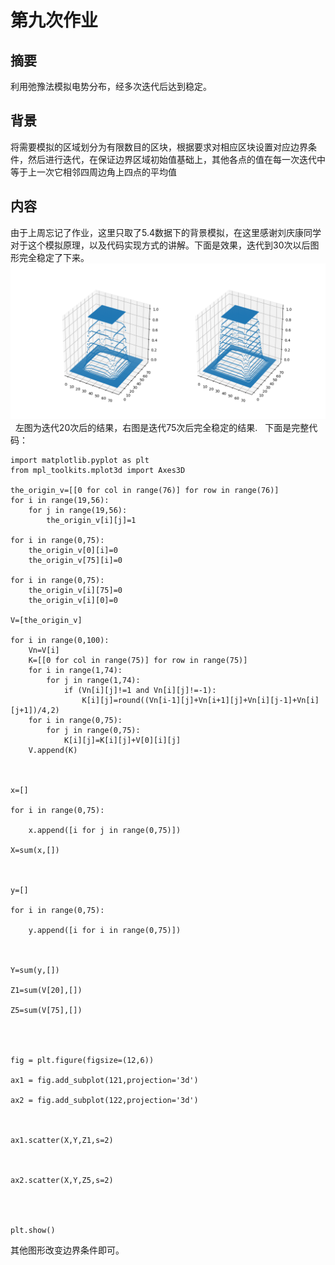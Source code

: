 # 第九次作业
## 摘要
利用弛豫法模拟电势分布，经多次迭代后达到稳定。
## 背景
将需要模拟的区域划分为有限数目的区块，根据要求对相应区块设置对应边界条件，然后进行迭代，在保证边界区域初始值基础上，其他各点的值在每一次迭代中等于上一次它相邻四周边角上四点的平均值
## 内容
由于上周忘记了作业，这里只取了5.4数据下的背景模拟，在这里感谢刘庆康同学对于这个模拟原理，以及代码实现方式的讲解。下面是效果，迭代到30次以后图形完全稳定了下来。
![](https://github.com/KKllc/computationalphysics_N2015301020021/blob/master/chiyu.png)  
左图为迭代20次后的结果，右图是迭代75次后完全稳定的结果.  
下面是完整代码：
```
import matplotlib.pyplot as plt
from mpl_toolkits.mplot3d import Axes3D

the_origin_v=[[0 for col in range(76)] for row in range(76)]
for i in range(19,56):
    for j in range(19,56):
        the_origin_v[i][j]=1

for i in range(0,75):
    the_origin_v[0][i]=0
    the_origin_v[75][i]=0

for i in range(0,75):
    the_origin_v[i][75]=0
    the_origin_v[i][0]=0

V=[the_origin_v]

for i in range(0,100):
    Vn=V[i]
    K=[[0 for col in range(75)] for row in range(75)]
    for i in range(1,74):
        for j in range(1,74):
            if (Vn[i][j]!=1 and Vn[i][j]!=-1):
                K[i][j]=round((Vn[i-1][j]+Vn[i+1][j]+Vn[i][j-1]+Vn[i][j+1])/4,2)
    for i in range(0,75):
        for j in range(0,75):
            K[i][j]=K[i][j]+V[0][i][j]
    V.append(K)



x=[]

for i in range(0,75):

    x.append([i for j in range(0,75)])

X=sum(x,[])



y=[]

for i in range(0,75):

    y.append([i for i in range(0,75)])

    

Y=sum(y,[])

Z1=sum(V[20],[])

Z5=sum(V[75],[])




fig = plt.figure(figsize=(12,6))

ax1 = fig.add_subplot(121,projection='3d')

ax2 = fig.add_subplot(122,projection='3d')



ax1.scatter(X,Y,Z1,s=2)



ax2.scatter(X,Y,Z5,s=2)




plt.show()
```
其他图形改变边界条件即可。
